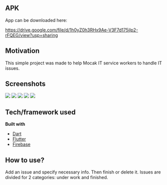 ## APK
App can be downloaded here:

https://drive.google.com/file/d/1h0yZ0h3RHx9Ae-V3F7d175jIp2-rFQEG/view?usp=sharing

## Motivation
This simple project was made to help Mocak IT service workers to handle IT issues.
 
## Screenshots
<img src="https://github.com/Fiiranek/mocak-app/blob/master/screenshots/1.png"/>
<img src="https://github.com/Fiiranek/mocak-app/blob/master/screenshots/2.png"/>
<img src="https://github.com/Fiiranek/mocak-app/blob/master/screenshots/3.png"/>
<img src="https://github.com/Fiiranek/mocak-app/blob/master/screenshots/4.png"/>
<img src="https://github.com/Fiiranek/mocak-app/blob/master/screenshots/5.png"/>

## Tech/framework used
<b>Built with</b>
- [Dart](https://dart.dev)
- [Flutter](https://flutter.dev)
- [Firebase](https://firebase.google.com)

## How to use?
Add an issue and specify necessary info. Then finish or delete it. Issues are divided for 2 categories: under work and finished.
